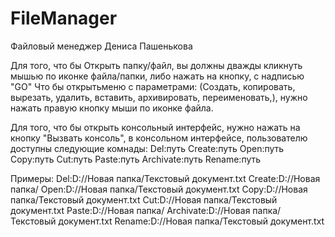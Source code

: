 # FileManager
Файловый менеджер Дениса Пашенькова

Для того, что бы Открыть папку/файл, вы должны дважды кликнуть мышью по иконке файла/папки, либо нажать на кнопку, с надписью "GO"
Что бы открытьменю с параметрами: (Создать, копировать, вырезать, удалить, вставить, архивировать, переименовать,), нужно нажать правую кнопку мыши по иконке файла.

Для того, что бы открыть консольный интерфейс, нужно нажать на кнопку "Вызвать консоль", в консольном интерфейсе, пользователю доступны следующие комнады:
Del:путь
Create:путь
Open:путь
Copy:путь
Cut:путь
Paste:путь
Archivate:путь
Rename:путь

Примеры:
Del:D://Новая папка/Текстовый документ.txt
Create:D://Новая папка/
Open:D://Новая папка/Текстовый документ.txt
Copy:D://Новая папка/Текстовый документ.txt
Cut:D://Новая папка/Текстовый документ.txt
Paste:D://Новая папка/
Archivate:D://Новая папка/Текстовый документ.txt
Rename:D://Новая папка/Текстовый документ.txt

